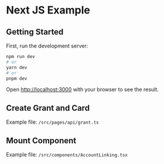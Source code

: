 # Next JS Example

## Getting Started

First, run the development server:

```bash
npm run dev
# or
yarn dev
# or
pnpm dev
```

Open [http://localhost:3000](http://localhost:3000) with your browser to see the result.

## Create Grant and Card

Example file: `/src/pages/api/grant.ts`

## Mount Component

Example file: `/src/components/AccountLinking.tsx`
